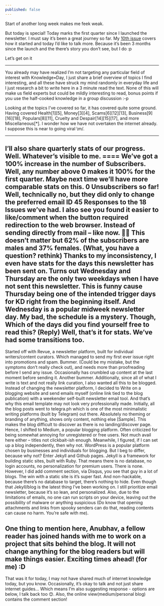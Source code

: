 ```yaml
---
published: false
---
```

Start of another long week makes me feek weak.  
  
But today is special! Today marks the first quarter since I launched the newsletter. I must say it’s been a great journey so far. My [10th issue](link) covers how it started and today I’d like to talk more. Because it’s been 3 months since the launch and the there’s story you don’t see, but I do :p  

Let’s get on it

-------

You already may have realized I’m not targeting any particular field of interest with Knowledge•Day, I just share a brief overview of topics I find interesting, and all these have struck my mind randomly in everyday life and I just research a bit to write here in a 3 minute read the text. None of this will make us field experts but could be mildly interesting to read, bonus points if you use the half-cooked knowledge in a group discussion :-p  
  
Looking at the topics I’ve covered so far, it has covered quite some ground. Having covered Health[1][5], Money[3][4], Scams[6][12][13], Business[9][16][18], Populars[8][11], Cruelty and Despair[14][15][17], and more Miscellaneous[*].  I wonder how we have not overtaken the internet already. I suppose this is near to going viral \m/.

-------

I’ll also share quarterly stats of our progress. Well. Whatever’s visible to me. ====
We’ve got a 100% increase in the number of Subscribers. Well, any number above 0 makes it 100% for the first quarter. Maybe next time we’ll have more comparable stats on this.
0 Unsubscribers so far! Well, technically no, but they did only to change the preferred email ID
45 Responses to the 18 Issues we’ve had. I also see you found it easier to like/comment when the button required redirection to the web browser. Instead of sending directly from mail – like now. 🤷‍♂️
This doesn’t matter but 62% of the subscribers are males and 37% females. (What, you have a question? rethink)
Thanks to my inconsistency, I even have stats for the days this newsletter has been sent on. Turns out Wednesday and Thursday are the only two weekdays when I have not sent this newsletter. This is funny cause Thursday being one of the intended trigger days for KD right from the beginning itself. And Wednesday is a popular midweek newsletter day. My bad, the schedule is a mystery. Though, Which of the days did you find yourself free to read this? (Reply)
Well, that’s it for stats. We’ve had some transitions too.
--------
Started off with Revue, a newsletter platform, built for individual writers/content curators. Which managed to send my first ever issue right into promotions and spam. Bummer. (Could be my mistake, but the symptoms don’t really check out), and needs more than proofreading before I send any issue. Occasionally has crumbled up content at the last moment before sending it. Another bummer.
Additionally, since all of what I write is text and not really link curation, I also wanted all this to be blogged. Instead of changing the newsletter platform, I decided to Write on a blogging website and send emails myself (online link tied to the blog publication) with a weekender self-built newsletter email tool. And that’s why this email template may not look very professionally made.
Initially, all the blog posts went to telegra.ph which is one of the most minimalistic writing platforms (built by Telegram) out there. Absolutely no theming or branding of anything, shows only content, nothing else [Sample]. This makes the blog difficult to discover as there is no landing/discover page. 
 Hence, I shifted to Medium, a popular blogging platform. Often criticized for being somewhat annoying for unregistered or free users. Not much avail here either – titles not clickbait-ish enough.
Meanwhile, I figured, if I can set up a blog independently, then why not. WordPress is a popular platform chosen by businesses and individuals for blogging. But I beg to differ, because why not? Enter Jekyll and Github pages.
Jekyll is a framework for building static sites, built with Ruby. That means there is no database, no login accounts, no personalization for premium users. There is none. However, I did add comment section, via Disqus, you see that guy in a lot of blogs.
The win with a static site is it’s super fast. And non-hackable, because there’s no database to target, there’s nothing to hide.
Even though that Jekyll/blog is the latest thing I’ve been working on. I still prioritize email newsletter, because it’s so lean, and personalized. Also, due to the limitations of emails, no one can run scripts on your device, leaving out the possibility of malware or anything suspicious (Do know that opening attachments and links from spooky senders can do that, reading contents can cause no harm. You’re safe with me). 
 
 One thing to mention here, Anubhav, a fellow reader has joined hands with me to work on a project that sits behind the blog. It will not change anything for the blog readers but will make things easier. Exciting times ahead! (for me) :D
-----
That was it for today, I may not have shared much of internet knowledge today, but you know. Occasionally, it’s okay to talk and not just share internet guides… Which means I’m also suggesting response - options are below, I talk back too 😊. Also, the online view(medium/personal blog) contains the comment section!

